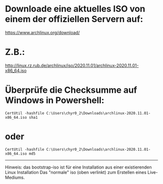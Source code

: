 #  Downloade eine aktuelles ISO von einem der offiziellen Servern auf:
https://www.archlinux.org/download/

#  Z.B.:
http://linux.rz.rub.de/archlinux/iso/2020.11.01/archlinux-2020.11.01-x86_64.iso

#  Überprüfe die Checksumme auf Windows in Powershell:
    CertUtil -hashfile C:\Users\chyr0_2\Downloads\archlinux-2020.11.01-x86_64.iso sha1
#  oder
    CertUtil -hashfile C:\Users\chyr0_2\Downloads\archlinux-2020.11.01-x86_64.iso md5


---- 

Hinweis: das bootstrap-iso ist für eine Installation aus einer existierenden Linux Installation
Das "normale" iso (oben verlinkt) zum Erstellen eines Live-Mediums.

